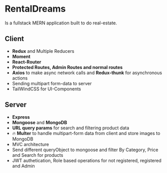 # RentalDreams

Is a fullstack MERN application built to do real-estate.

## Client

- **Redux** and Multiple Reducers
- **Moment**
- **React-Router**
- **Protected Routes, Admin Routes and normal routes**
- **Axios** to make async network calls and **Redux-thunk** for asynchronous actions
- Sending multipart form-data to server
- TailWindCSS for UI-Components

## Server

- **Express**
- **Mongoose** and **MongoDB**
- **URL query params** for search and filtering product data
- 🔥 **Multer** to handle multipart-form data from client and store images to MongoDB
- MVC architecture
- Send different queryObject to mongoose and filter By Category, Price and Search for products
- JWT authetication, Role based operations for not registered, registered and Admin


  


